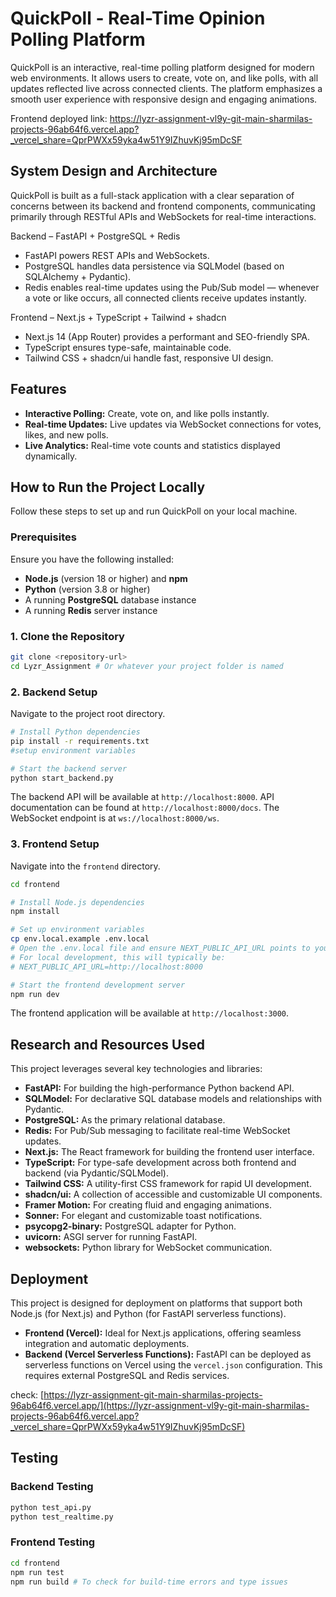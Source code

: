 # QuickPoll - Real-Time Opinion Polling Platform

QuickPoll is an interactive, real-time polling platform designed for modern web environments. It allows users to create, vote on, and like polls, with all updates reflected live across connected clients. The platform emphasizes a smooth user experience with responsive design and engaging animations.

Frontend deployed link: https://lyzr-assignment-vl9y-git-main-sharmilas-projects-96ab64f6.vercel.app?_vercel_share=QprPWXx59yka4w51Y9IZhuvKj95mDcSF

## System Design and Architecture

QuickPoll is built as a full-stack application with a clear separation of concerns between its backend and frontend components, communicating primarily through RESTful APIs and WebSockets for real-time interactions.

Backend – FastAPI + PostgreSQL + Redis

*   FastAPI powers REST APIs and WebSockets.
*   PostgreSQL handles data persistence via SQLModel (based on SQLAlchemy + Pydantic).
*   Redis enables real-time updates using the Pub/Sub model — whenever a vote or like occurs, all connected clients receive updates instantly.

Frontend – Next.js + TypeScript + Tailwind + shadcn

*   Next.js 14 (App Router) provides a performant and SEO-friendly SPA.
*   TypeScript ensures type-safe, maintainable code.
*   Tailwind CSS + shadcn/ui handle fast, responsive UI design.

## Features

*   **Interactive Polling:** Create, vote on, and like polls instantly.
*   **Real-time Updates:** Live updates via WebSocket connections for votes, likes, and new polls.
*   **Live Analytics:** Real-time vote counts and statistics displayed dynamically.

## How to Run the Project Locally

Follow these steps to set up and run QuickPoll on your local machine.

### Prerequisites

Ensure you have the following installed:

*   **Node.js** (version 18 or higher) and **npm**
*   **Python** (version 3.8 or higher)
*   A running **PostgreSQL** database instance
*   A running **Redis** server instance

### 1. Clone the Repository

```bash
git clone <repository-url>
cd Lyzr_Assignment # Or whatever your project folder is named
```

### 2. Backend Setup

Navigate to the project root directory.

```bash
# Install Python dependencies
pip install -r requirements.txt
#setup environment variables

# Start the backend server
python start_backend.py
```

The backend API will be available at `http://localhost:8000`. API documentation can be found at `http://localhost:8000/docs`. The WebSocket endpoint is at `ws://localhost:8000/ws`.

### 3. Frontend Setup

Navigate into the `frontend` directory.

```bash
cd frontend

# Install Node.js dependencies
npm install

# Set up environment variables
cp env.local.example .env.local
# Open the .env.local file and ensure NEXT_PUBLIC_API_URL points to your backend
# For local development, this will typically be:
# NEXT_PUBLIC_API_URL=http://localhost:8000

# Start the frontend development server
npm run dev
```

The frontend application will be available at `http://localhost:3000`.


## Research and Resources Used

This project leverages several key technologies and libraries:

*   **FastAPI:** For building the high-performance Python backend API.
*   **SQLModel:** For declarative SQL database models and relationships with Pydantic.
*   **PostgreSQL:** As the primary relational database.
*   **Redis:** For Pub/Sub messaging to facilitate real-time WebSocket updates.
*   **Next.js:** The React framework for building the frontend user interface.
*   **TypeScript:** For type-safe development across both frontend and backend (via Pydantic/SQLModel).
*   **Tailwind CSS:** A utility-first CSS framework for rapid UI development.
*   **shadcn/ui:** A collection of accessible and customizable UI components.
*   **Framer Motion:** For creating fluid and engaging animations.
*   **Sonner:** For elegant and customizable toast notifications.
*   **psycopg2-binary:** PostgreSQL adapter for Python.
*   **uvicorn:** ASGI server for running FastAPI.
*   **websockets:** Python library for WebSocket communication.

## Deployment

This project is designed for deployment on platforms that support both Node.js (for Next.js) and Python (for FastAPI serverless functions).

*   **Frontend (Vercel):** Ideal for Next.js applications, offering seamless integration and automatic deployments.
*   **Backend (Vercel Serverless Functions):** FastAPI can be deployed as serverless functions on Vercel using the `vercel.json` configuration. This requires external PostgreSQL and Redis services.

check: [https://lyzr-assignment-git-main-sharmilas-projects-96ab64f6.vercel.app/](https://lyzr-assignment-vl9y-git-main-sharmilas-projects-96ab64f6.vercel.app?_vercel_share=QprPWXx59yka4w51Y9IZhuvKj95mDcSF)

## Testing

### Backend Testing

```bash
python test_api.py
python test_realtime.py
```

### Frontend Testing

```bash
cd frontend
npm run test
npm run build # To check for build-time errors and type issues
```

